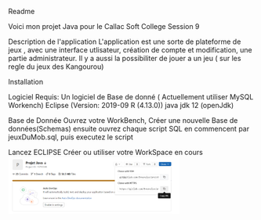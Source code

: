 Readme 

Voici mon projet Java pour le Callac Soft College Session 9 

Description de l'application
    L'application est une sorte de plateforme de jeux , avec une interface utlisateur, création de compte et modification, une partie administrateur.
    Il y a aussi la possibiliter de jouer a un jeu ( sur les regle du jeux des Kangourou)

Installation 

Logiciel Requis:
    Un logiciel de Base de donné ( Actuellement utiliser MySQL Workench)
    Eclipse (Version: 2019-09 R (4.13.0))
    java jdk 12 (openJdk)

Base de Donnée
    Ouvrez votre WorkBench, 
    Créer une nouvelle Base de données(Schemas)
    ensuite ouvrez chaque script SQL en commencent par jeuxDuMob.sql, puis executez le script

Lancez ECLIPSE
    Créer ou utiliser votre WorkSpace en cours
    <img src="imageReadme\clonegit.png" width="350" title="hover text">
